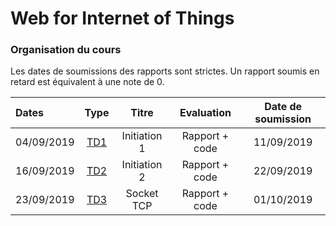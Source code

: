 # Web for Internet of Things

### Organisation du cours

Les dates de soumissions des rapports sont strictes. Un rapport soumis en retard est équivalent à une note de 0.

| Dates  | Type | Titre | Evaluation | Date de soumission
| :------------ |:---------------:|:---------------:| :---------------:|:---------------:|
| 04/09/2019    |       [TD1](td1.md)       |    Initiation 1  | Rapport + code|  11/09/2019
| 16/09/2019    |       [TD2](td2.md)       |    Initiation 2  | Rapport + code|  22/09/2019
| 23/09/2019    |       [TD3](td3.md)       |    Socket TCP  | Rapport + code|  01/10/2019

<!-- | 17/09/2018    |       [TD2](td2.md)       |    spawn and socket  |Rapport | 24/09 à 23h|
| 24/09/2018    |       [TD3](td3.md)       |    Mini IRC     |    Rapport  | 02/10 à 23h|
| 16/10/2018    |       [TD4](td4.md)       |    Extended IRC |    Rapport  | 23/10 à 23h|
| 23/10/2018    |       [TP1](tp1.md)       |    Authentification |    Rapport  | 28/10 à 23h|
 -->
